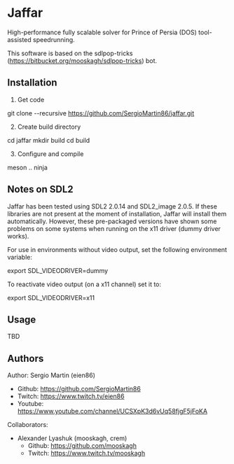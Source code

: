# Jaffar

High-performance fully scalable solver for Prince of Persia (DOS) tool-assisted speedrunning. 

This software is based on the sdlpop-tricks (https://bitbucket.org/mooskagh/sdlpop-tricks) bot.

Installation
-------------

1) Get code 

  git clone --recursive https://github.com/SergioMartin86/jaffar.git
  
2) Create build directory

  cd jaffar
  mkdir build
  cd build
  
3) Configure and compile

  meson ..
  ninja
  
Notes on SDL2
---------------

Jaffar has been tested using SDL2 2.0.14 and SDL2_image 2.0.5. If these libraries are not present at the moment of installation, Jaffar will install them automatically. However, these pre-packaged versions have shown some problems on some systems when running on the x11 driver (dummy driver works).

For use in environments without video output, set the following environment variable:

export SDL_VIDEODRIVER=dummy

To reactivate video output (on a x11 channel) set it to:

export SDL_VIDEODRIVER=x11

Usage
-------------

TBD


Authors
-------------

Author: Sergio Martin (eien86)
  + Github: https://github.com/SergioMartin86
  + Twitch: https://www.twitch.tv/eien86
  + Youtube: https://www.youtube.com/channel/UCSXpK3d6vUq58fjgF5jFoKA
  
Collaborators:
- Alexander Lyashuk (mooskagh, crem) 
  + Github: https://github.com/mooskagh
  + Twitch: https://www.twitch.tv/mooskagh